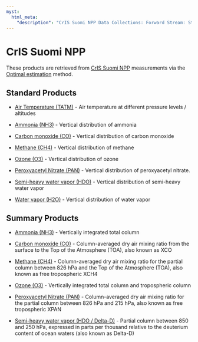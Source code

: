 ```yaml
---
myst:
  html_meta:
    "description": "CrIS Suomi NPP Data Collections: Forward Stream: Standard and Summary Products."
---
```


# CrIS Suomi NPP

These products are retrieved from [CrIS Suomi NPP](intro-instruments) measurements via the [Optimal estimation](https://en.wikipedia.org/wiki/Optimal_estimation) method.

## Standard Products

* [Air Temperature (TATM)](https://disc.gsfc.nasa.gov/datasets/TRPSDL2TATMCRSFS_1/summary) - Air temperature at different pressure levels / altitudes

* [Ammonia (NH3)](https://disc.gsfc.nasa.gov/datasets/TRPSDL2NH3CRSFS_1/summary) - Vertical distribution of ammonia

* [Carbon monoxide (CO)](https://disc.gsfc.nasa.gov/datasets/TRPSDL2COCRSFS_1/summary) - Vertical distribution of carbon monoxide 

* [Methane (CH4)](https://disc.gsfc.nasa.gov/datasets/TRPSDL2CH4CRSFS_1/summary) - Vertical distribution of methane

* [Ozone (O3)](https://disc.gsfc.nasa.gov/datasets/TRPSDL2O3CRSFS_1/summary) - Vertical distribution of ozone

* [Peroxyacetyl Nitrate (PAN)](https://disc.gsfc.nasa.gov/datasets/TRPSDL2PANCRSFS_1/summary)  - Vertical distribution of peroxyacetyl nitrate.

* [Semi-heavy water vapor (HDO)](https://disc.gsfc.nasa.gov/datasets/TRPSDL2HDOCRSFS_1/summary) - Vertical distribution of semi-heavy water vapor

* [Water vapor (H2O)](https://disc.gsfc.nasa.gov/datasets/TRPSDL2H2OCRSFS_1/summary) - Vertical distribution of water vapor

## Summary Products

* [Ammonia (NH3)](https://disc.gsfc.nasa.gov/datasets/TRPSYL2NH3CRSFS_1/summary) - Vertically integrated total column 

* [Carbon monoxide (CO)](https://disc.gsfc.nasa.gov/datasets/TRPSYL2COCRSFS_1/summary) - Column-averaged dry air mixing ratio from the surface to the Top of the Atmosphere (TOA), also known as XCO 

* [Methane (CH4)](https://disc.gsfc.nasa.gov/datasets/TRPSYL2CH4CRSFS_1/summary) - Column-averaged dry air mixing ratio for the partial column between 826 hPa and the Top of the Atmosphere (TOA), also known as free tropospheric XCH4

* [Ozone (O3)](https://disc.gsfc.nasa.gov/datasets/TRPSYL2O3CRSFS_1/summary) - Vertically integrated total column and tropospheric column

* [Peroxyacetyl Nitrate (PAN)](https://disc.gsfc.nasa.gov/datasets/TRPSYL2PANCRSFS_1/summary) - Column-averaged dry air mixing ratio for the partial column between 826 hPa and 215 hPa, also known as free tropospheric XPAN 

* [Semi-heavy water vapor (HDO / Delta-D)](https://disc.gsfc.nasa.gov/datasets/TRPSYL2HDOCRSFS_1/summary) - Partial column between 850 and 250 hPa, expressed in parts per thousand relative to the deuterium content of ocean waters (also known as Delta-D)
